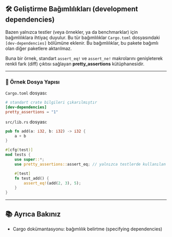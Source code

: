 ## 🛠️ Geliştirme Bağımlılıkları (development dependencies)

Bazen yalnızca testler (veya örnekler, ya da benchmarklar) için bağımlılıklara ihtiyaç duyulur. Bu tür bağımlılıklar `Cargo.toml` dosyasındaki `[dev-dependencies]` bölümüne eklenir. Bu bağımlılıklar, bu pakete bağımlı olan diğer paketlere aktarılmaz.

Buna bir örnek, standart `assert_eq!` ve `assert_ne!` makrolarını genişleterek renkli fark (diff) çıktısı sağlayan **pretty\_assertions** kütüphanesidir.

---

### 📂 Örnek Dosya Yapısı

`Cargo.toml` dosyası:

```toml
# standart crate bilgileri çıkarılmıştır
[dev-dependencies]
pretty_assertions = "1"
```

`src/lib.rs` dosyası:

```rust
pub fn add(a: i32, b: i32) -> i32 {
    a + b
}

#[cfg(test)]
mod tests {
    use super::*;
    use pretty_assertions::assert_eq; // yalnızca testlerde kullanılan crate. Test dışı kodda kullanılamaz.

    #[test]
    fn test_add() {
        assert_eq!(add(2, 3), 5);
    }
}
```

---

## 📚 Ayrıca Bakınız

* Cargo dokümantasyonu: bağımlılık belirtme (specifying dependencies)
